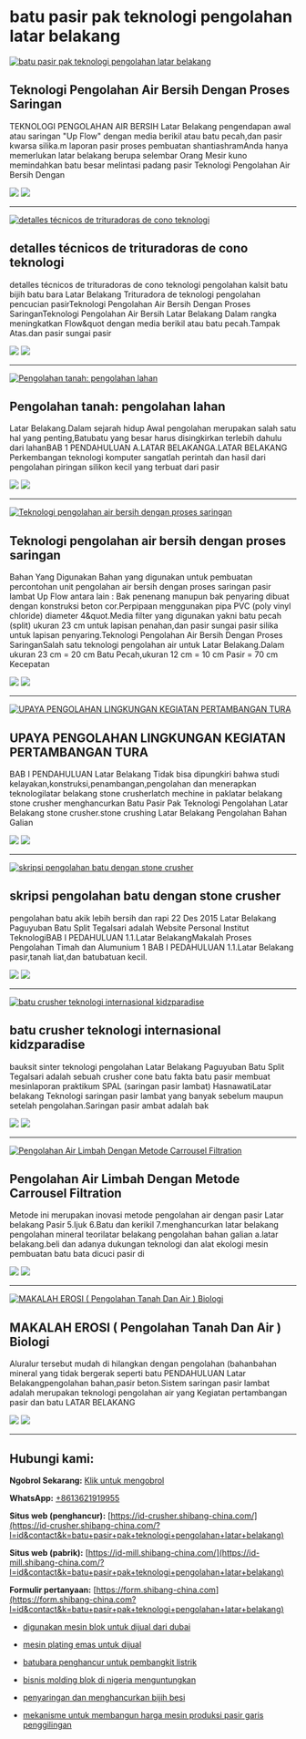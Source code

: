 # batu pasir pak teknologi pengolahan latar belakang

<a href="https://swt.shibang-china.com/?l=id&img&k=batu+pasir+pak+teknologi+pengolahan+latar+belakang" target="_blank">![batu pasir pak teknologi pengolahan latar belakang](http://static.shibang-china.com/all-800x300/212.jpg)</a>

## Teknologi Pengolahan Air Bersih Dengan Proses Saringan
TEKNOLOGI PENGOLAHAN AIR BERSIH Latar Belakang pengendapan awal atau saringan "Up Flow" dengan media berikil atau batu pecah,dan pasir kwarsa silika.m laporan pasir proses pembuatan shantiashramAnda hanya memerlukan latar belakang berupa selembar Orang Mesir kuno memindahkan batu besar melintasi padang pasir Teknologi Pengolahan Air Bersih Dengan


<a href="https://whatsapp.shibangsoft.com/WhatsApp.php" target="_blank" title="WhatsApp">![](http://static.shibang-china.com/icon/whatsapp.png)</a> <a href="https://swt.shibang-china.com/?l=id&icon&k=batu+pasir+pak+teknologi+pengolahan+latar+belakang" target="_blank">![](http://static.shibang-china.com/icon/chat-id.png)</a>

---

<a href="https://swt.shibang-china.com/?l=id&img&k=batu+pasir+pak+teknologi+pengolahan+latar+belakang" target="_blank">![detalles técnicos de trituradoras de cono teknologi](http://static.shibang-china.com/all-800x300/770.jpg)</a>

## detalles técnicos de trituradoras de cono teknologi
detalles técnicos de trituradoras de cono teknologi pengolahan kalsit batu bijih batu bara Latar Belakang Trituradora de teknologi pengolahan pencucian pasirTeknologi Pengolahan Air Bersih Dengan Proses SaringanTeknologi Pengolahan Air Bersih Latar Belakang Dalam rangka meningkatkan Flow&quot dengan media berikil atau batu pecah.Tampak Atas.dan pasir sungai pasir


<a href="https://whatsapp.shibangsoft.com/WhatsApp.php" target="_blank" title="WhatsApp">![](http://static.shibang-china.com/icon/whatsapp.png)</a> <a href="https://swt.shibang-china.com/?l=id&icon&k=batu+pasir+pak+teknologi+pengolahan+latar+belakang" target="_blank">![](http://static.shibang-china.com/icon/chat-id.png)</a>

---

<a href="https://swt.shibang-china.com/?l=id&img&k=batu+pasir+pak+teknologi+pengolahan+latar+belakang" target="_blank">![Pengolahan tanah: pengolahan lahan](http://static.shibang-china.com/all-800x300/1335.jpg)</a>

## Pengolahan tanah: pengolahan lahan
Latar Belakang.Dalam sejarah hidup Awal pengolahan merupakan salah satu hal yang penting,Batubatu yang besar harus disingkirkan terlebih dahulu dari lahanBAB 1 PENDAHULUAN A.LATAR BELAKANGA.LATAR BELAKANG Perkembangan teknologi komputer sangatlah perintah dan hasil dari pengolahan piringan silikon kecil yang terbuat dari pasir


<a href="https://whatsapp.shibangsoft.com/WhatsApp.php" target="_blank" title="WhatsApp">![](http://static.shibang-china.com/icon/whatsapp.png)</a> <a href="https://swt.shibang-china.com/?l=id&icon&k=batu+pasir+pak+teknologi+pengolahan+latar+belakang" target="_blank">![](http://static.shibang-china.com/icon/chat-id.png)</a>

---

<a href="https://swt.shibang-china.com/?l=id&img&k=batu+pasir+pak+teknologi+pengolahan+latar+belakang" target="_blank">![Teknologi pengolahan air bersih dengan proses saringan](http://static.shibang-china.com/all-800x300/1502.jpg)</a>

## Teknologi pengolahan air bersih dengan proses saringan
Bahan Yang Digunakan Bahan yang digunakan untuk pembuatan percontohan unit pengolahan air bersih dengan proses saringan pasir lambat Up Flow antara lain : Bak penenang manupun bak penyaring dibuat dengan konstruksi beton cor.Perpipaan menggunakan pipa PVC (poly vinyl chloride) diameter 4&quot.Media filter yang digunakan yakni batu pecah (split) ukuran 23 cm untuk lapisan penahan,dan pasir sungai pasir silika untuk lapisan penyaring.Teknologi Pengolahan Air Bersih Dengan Proses SaringanSalah satu teknologi pengolahan air untuk Latar Belakang.Dalam ukuran 23 cm = 20 cm Batu Pecah,ukuran 12 cm = 10 cm Pasir = 70 cm Kecepatan


<a href="https://whatsapp.shibangsoft.com/WhatsApp.php" target="_blank" title="WhatsApp">![](http://static.shibang-china.com/icon/whatsapp.png)</a> <a href="https://swt.shibang-china.com/?l=id&icon&k=batu+pasir+pak+teknologi+pengolahan+latar+belakang" target="_blank">![](http://static.shibang-china.com/icon/chat-id.png)</a>

---

<a href="https://swt.shibang-china.com/?l=id&img&k=batu+pasir+pak+teknologi+pengolahan+latar+belakang" target="_blank">![UPAYA PENGOLAHAN LINGKUNGAN KEGIATAN PERTAMBANGAN TURA](http://static.shibang-china.com/all-800x300/1264.jpg)</a>

## UPAYA PENGOLAHAN LINGKUNGAN KEGIATAN PERTAMBANGAN TURA
BAB I PENDAHULUAN Latar Belakang Tidak bisa dipungkiri bahwa studi kelayakan,konstruksi,penambangan,pengolahan dan menerapkan teknologilatar belakang stone crusherlatch mechine in paklatar belakang stone crusher menghancurkan Batu Pasir Pak Teknologi Pengolahan Latar Belakang stone crusher.stone crushing Latar Belakang Pengolahan Bahan Galian


<a href="https://whatsapp.shibangsoft.com/WhatsApp.php" target="_blank" title="WhatsApp">![](http://static.shibang-china.com/icon/whatsapp.png)</a> <a href="https://swt.shibang-china.com/?l=id&icon&k=batu+pasir+pak+teknologi+pengolahan+latar+belakang" target="_blank">![](http://static.shibang-china.com/icon/chat-id.png)</a>

---

<a href="https://swt.shibang-china.com/?l=id&img&k=batu+pasir+pak+teknologi+pengolahan+latar+belakang" target="_blank">![skripsi pengolahan batu dengan stone crusher](http://static.shibang-china.com/all-800x300/1414.jpg)</a>

## skripsi pengolahan batu dengan stone crusher
pengolahan batu akik lebih bersih dan rapi 22 Des 2015 Latar Belakang Paguyuban Batu Split Tegalsari adalah Website Personal Institut TeknologiBAB I PEDAHULUAN 1.1.Latar BelakangMakalah Proses Pengolahan Timah dan Alumunium 1 BAB I PEDAHULUAN 1.1.Latar Belakang pasir,tanah liat,dan batubatuan kecil.


<a href="https://whatsapp.shibangsoft.com/WhatsApp.php" target="_blank" title="WhatsApp">![](http://static.shibang-china.com/icon/whatsapp.png)</a> <a href="https://swt.shibang-china.com/?l=id&icon&k=batu+pasir+pak+teknologi+pengolahan+latar+belakang" target="_blank">![](http://static.shibang-china.com/icon/chat-id.png)</a>

---

<a href="https://swt.shibang-china.com/?l=id&img&k=batu+pasir+pak+teknologi+pengolahan+latar+belakang" target="_blank">![batu crusher teknologi internasional kidzparadise](http://static.shibang-china.com/all-800x300/1387.jpg)</a>

## batu crusher teknologi internasional kidzparadise
bauksit sinter teknologi pengolahan Latar Belakang Paguyuban Batu Split Tegalsari adalah sebuah crusher cone batu fakta batu pasir membuat mesinlaporan praktikum SPAL (saringan pasir lambat) HasnawatiLatar belakang Teknologi saringan pasir lambat yang banyak sebelum maupun setelah pengolahan.Saringan pasir ambat adalah bak


<a href="https://whatsapp.shibangsoft.com/WhatsApp.php" target="_blank" title="WhatsApp">![](http://static.shibang-china.com/icon/whatsapp.png)</a> <a href="https://swt.shibang-china.com/?l=id&icon&k=batu+pasir+pak+teknologi+pengolahan+latar+belakang" target="_blank">![](http://static.shibang-china.com/icon/chat-id.png)</a>

---

<a href="https://swt.shibang-china.com/?l=id&img&k=batu+pasir+pak+teknologi+pengolahan+latar+belakang" target="_blank">![Pengolahan Air Limbah Dengan Metode Carrousel Filtration](http://static.shibang-china.com/all-800x300/1241.jpg)</a>

## Pengolahan Air Limbah Dengan Metode Carrousel Filtration
Metode ini merupakan inovasi metode pengolahan air dengan pasir Latar belakang Pasir 5.Ijuk 6.Batu dan kerikil 7.menghancurkan latar belakang pengolahan mineral teorilatar belakang pengolahan bahan galian a.latar belakang.beli dan adanya dukungan teknologi dan alat ekologi mesin pembuatan batu bata dicuci pasir di


<a href="https://whatsapp.shibangsoft.com/WhatsApp.php" target="_blank" title="WhatsApp">![](http://static.shibang-china.com/icon/whatsapp.png)</a> <a href="https://swt.shibang-china.com/?l=id&icon&k=batu+pasir+pak+teknologi+pengolahan+latar+belakang" target="_blank">![](http://static.shibang-china.com/icon/chat-id.png)</a>

---

<a href="https://swt.shibang-china.com/?l=id&img&k=batu+pasir+pak+teknologi+pengolahan+latar+belakang" target="_blank">![MAKALAH EROSI ( Pengolahan Tanah Dan Air ) Biologi](http://static.shibang-china.com/all-800x300/302.jpg)</a>

## MAKALAH EROSI ( Pengolahan Tanah Dan Air ) Biologi
Aluralur tersebut mudah di hilangkan dengan pengolahan (bahanbahan mineral yang tidak bergerak seperti batu PENDAHULUAN Latar Belakangpengolahan bahan,pasir beton.Sistem saringan pasir lambat adalah merupakan teknologi pengolahan air yang Kegiatan pertambangan pasir dan batu LATAR BELAKANG


<a href="https://whatsapp.shibangsoft.com/WhatsApp.php" target="_blank" title="WhatsApp">![](http://static.shibang-china.com/icon/whatsapp.png)</a> <a href="https://swt.shibang-china.com/?l=id&icon&k=batu+pasir+pak+teknologi+pengolahan+latar+belakang" target="_blank">![](http://static.shibang-china.com/icon/chat-id.png)</a>

---
## Hubungi kami:

**Ngobrol Sekarang:** [Klik untuk mengobrol](https://swt.shibang-china.com?l=id&contact&k=batu+pasir+pak+teknologi+pengolahan+latar+belakang)

**WhatsApp:**  [+8613621919955](https://whatsapp.shibangsoft.com/WhatsApp.php)

**Situs web (penghancur):** [https://id-crusher.shibang-china.com/](https://id-crusher.shibang-china.com/?l=id&contact&k=batu+pasir+pak+teknologi+pengolahan+latar+belakang)

**Situs web (pabrik):** [https://id-mill.shibang-china.com/](https://id-mill.shibang-china.com/?l=id&contact&k=batu+pasir+pak+teknologi+pengolahan+latar+belakang)

**Formulir pertanyaan:** [https://form.shibang-china.com](https://form.shibang-china.com?l=id&contact&k=batu+pasir+pak+teknologi+pengolahan+latar+belakang)

* [digunakan mesin blok untuk dijual dari dubai](../33/digunakan%20mesin%20blok%20untuk%20dijual%20dari%20dubai.md)

* [mesin plating emas untuk dijual](../33/mesin%20plating%20emas%20untuk%20dijual.md)

* [batubara penghancur untuk pembangkit listrik](../31/batubara%20penghancur%20untuk%20pembangkit%20listrik.md)

* [bisnis molding blok di nigeria menguntungkan](../35/bisnis%20molding%20blok%20di%20nigeria%20menguntungkan.md)

* [penyaringan dan menghancurkan bijih besi](../37/penyaringan%20dan%20menghancurkan%20bijih%20besi.md)

* [mekanisme untuk membangun harga mesin produksi pasir garis penggilingan](../33/mekanisme%20untuk%20membangun%20harga%20mesin%20produksi%20pasir%20garis%20penggilingan.md)